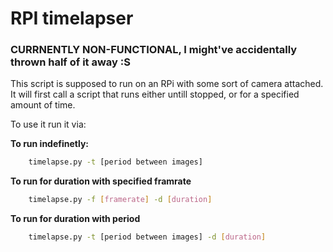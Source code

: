 # RPI timelapser

### CURRNENTLY NON-FUNCTIONAL, I might've accidentally thrown half of it away :S

This script is supposed to run on an RPi with some sort of camera attached. 
It will first call a script that runs either untill stopped, or for a specified amount of time.

To use it run it via:

**To run indefinetly:**
```bash
	timelapse.py -t [period between images]
```

**To run for duration with specified framrate**
```bash
	timelapse.py -f [framerate] -d [duration]
```

**To run for duration with period**
```bash
	timelapse.py -t [period between images] -d [duration]
```
